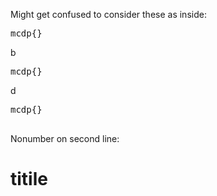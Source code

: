 Might get confused to consider these as inside:

<p 
    style='width: 15em;'/>

<p src='2.jpg'/>


<pre >mcdp{}</pre>

b

<pre  >mcdp{}
</pre>

d

<pre  >mcdp{}
    </pre>

Nonumber on second line:

<h1 
    nonumber>titile</h1>
